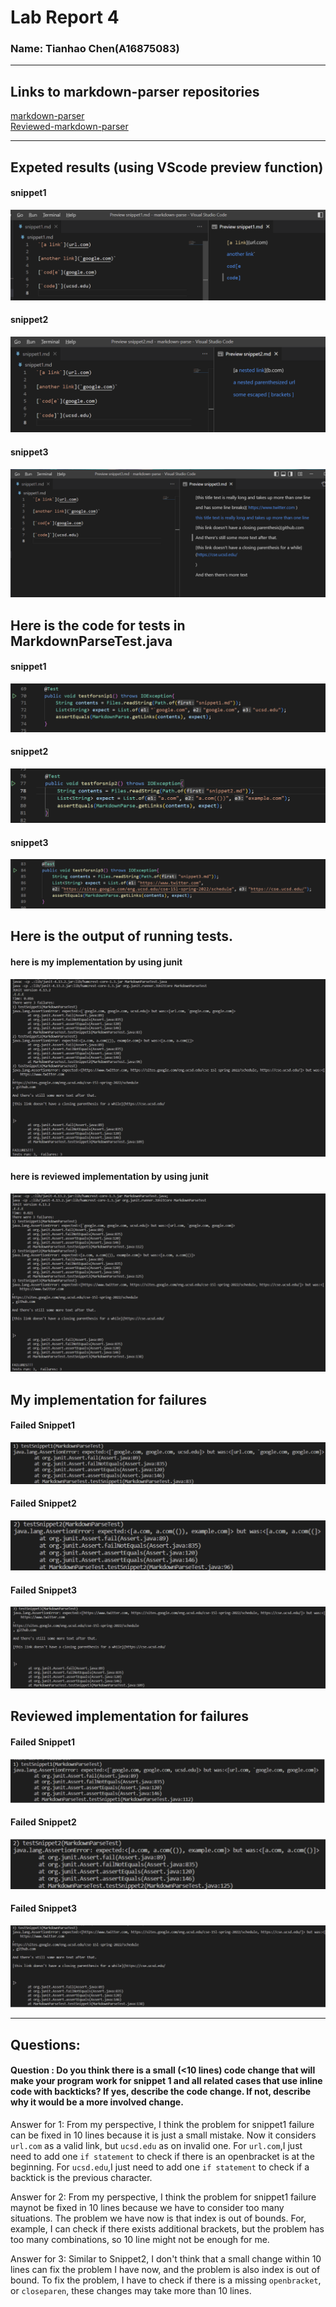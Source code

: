 # Lab Report 4 
### Name: Tianhao Chen(A16875083)

---

## Links to markdown-parser repositories
[markdown-parser](https://github.com/Cthloveross/markdown-parse)<br>
[Reviewed-markdown-parser](https://github.com/Cthloveross/reviewedmarkdownparse)

---



## Expeted results (using VScode preview function)
#### snippet1
![image](snip1show.png)
#### snippet2
![image](snip2show.png)
#### snippet3
![image](snip3show.png)

## Here is the code for tests in MarkdownParseTest.java
#### snippet1
![image](implement-snip1.png)
#### snippet2
![image](implement-snip2.png)
#### snippet3
![image](implement-snip3.png)

## Here is the output of running tests.
#### here is my implementation by using junit
![image](junit-mine.png)

#### here is reviewed implementation by using junit
![image](junit-review.png)

## My implementation for failures
#### Failed Snippet1
![image](failsnip1-mine.png)
#### Failed Snippet2
![image](failsnip2-mine.png)
#### Failed Snippet3
![image](failsnip3-mine.png)

## Reviewed implementation for failures
#### Failed Snippet1
![image](failsnip1-review.png)
#### Failed Snippet2
![image](failsnip2-review.png)
#### Failed Snippet3
![image](failsnip3-review.png)

---

## Questions:
#### Question : Do you think there is a small (<10 lines) code change that will make your program work for snippet 1 and all related cases that use inline code with backticks? If yes, describe the code change. If not, describe why it would be a more involved change.
Answer for 1: From my perspective, I think the problem for snippet1 failure can be fixed in 10 lines because it is just a small mistake. Now it considers ```url.com``` as a valid link, but ```ucsd.edu``` as on invalid one. For ```url.com```,I just need to add one ```if statement``` to check if there is an openbracket is at the beginning. For ```ucsd.edu```,I just need to add one ```if statement``` to check if a backtick is the previous character.

Answer for 2: From my perspective, I think the problem for snippet1 failure maynot be fixed in 10 lines because we have to consider too many situations. The problem we have now is that index is out of bounds. For, example, I can check if there exists additional brackets, but the problem has too many combinations, so 10 line might not be enough for me.

Answer for 3: Similar to Snippet2, I don't think that a small change within 10 lines can fix the problem I have now, and the problem is also index is out of bound. To fix the problem, I have to check if there is a missing ```openbracket```, or ```closeparen```, these changes may take more than 10 lines.